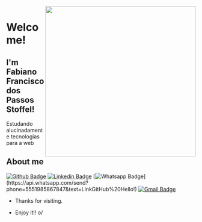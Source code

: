 <img align="right" width="400" height="400" src="coloque_o_link_de_uma_foto_ou_gif_aqui">
 
# Welcome!
 
## I'm Fabiano Francisco dos Passos Stoffel!
 
Estudando alucinadamente tecnologias para a web
 
 
## About me 
[![Github Badge](https://img.shields.io/badge/-Github-000?style=flat-square&logo=Github&logoColor=white&link=https://github.com/FabianoFPS)](link_do_seu_perfil_no_github)
[![Linkedin Badge](https://img.shields.io/badge/-LinkedIn-blue?style=flat-square&logo=Linkedin&logoColor=white&link=https://www.linkedin.com/in/fabianostoffel/)](link_do_seu_perfil_no_linkedin)
[![Whatsapp Badge](https://img.shields.io/badge/-Whatsapp-4CA143?style=flat-square&labelColor=4CA143&logo=whatsapp&logoColor=white&link=https://api.whatsapp.com/send?phone=seu_telefone_55+DDD+número_de_telefone&text=Hello!)](https://api.whatsapp.com/send?phone=5551985867847&text=LinkGitHub%20Hello!)
[![Gmail Badge](https://img.shields.io/badge/-Gmail-c14438?style=flat-square&logo=Gmail&logoColor=white&link=mailto:fabiano.stoffel@gmail.com)](mailto:fabiano.stoffel@gmail.com)
 
- Thanks for visiting. 
 
- Enjoy it!! o/
